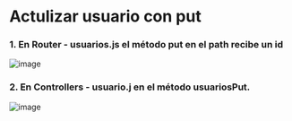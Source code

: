 # Actulizar usuario con put

### 1. En Router - usuarios.js el método put en el path recibe un id

![image](https://user-images.githubusercontent.com/31961588/200210890-76510907-d829-480c-bff5-f45680aa8a7f.png)

### 2. En Controllers - usuario.j en el método usuariosPut. 

![image](https://user-images.githubusercontent.com/31961588/200212373-a20f9854-0cbe-46e2-8240-e8722381dec7.png)
